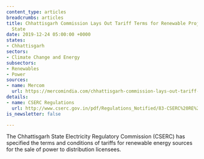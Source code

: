 ```yaml
---
content_type: articles
breadcrumbs: articles
title: Chhattisgarh Commission Lays Out Tariff Terms for Renewable Projects in the
  State
date: 2019-12-24 05:00:00 +0000
states:
- Chhattisgarh
sectors:
- Climate Change and Energy
subsectors:
- Renewables
- Power
sources:
- name: Mercom
  url: https://mercomindia.com/chhattisgarh-commission-lays-out-tariff-renewable-projects/
details:
- name: CSERC Regulations
  url: http://www.cserc.gov.in/pdf/Regulations_Notified/83-CSERC%20RE%20traiff%20Regulations%202019%20(English).pdf
is_newsletter: false

---
```

The Chhattisgarh State Electricity Regulatory Commission (CSERC) has specified the terms and conditions of tariffs for renewable energy sources for the sale of power to distribution licensees.
